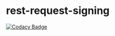 # rest-request-signing

[![Codacy Badge](https://api.codacy.com/project/badge/Grade/6fb164b6e0854f848af0bbd997e11c37)](https://www.codacy.com/app/antonin-brugnot/rest-request-signing?utm_source=github.com&amp;utm_medium=referral&amp;utm_content=antoninBr/rest-request-signing&amp;utm_campaign=Badge_Grade)
